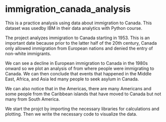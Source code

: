 # immigration_canada_analysis

This is a practice analysis using data about immigration to Canada. This dataset was usedby IBM in their data analytics with Python course.

The project analyzes immigration to Canada starting in 1953. This is an important date because prior to the latter half of the 20th century, Canada only allowed
immigration from European nations and denied the entry of non-white immigrants.

We can see a decline in European immigration to Canada in the 1980s onward so we plot an analysis of from where people were immigrating to Canada. We
can then conclude that events that happened in the Middle East, Africa, and Asia led many people to seek asylum in Canada.

We can also notice that in the Americas, there are many Americans and some people from the Caribbean islands that have moved to Canada but not many 
from South America.


We start the projct by importing the necessary libraries for calculations and plotting. Then we write the necessary code to visualize the data.
